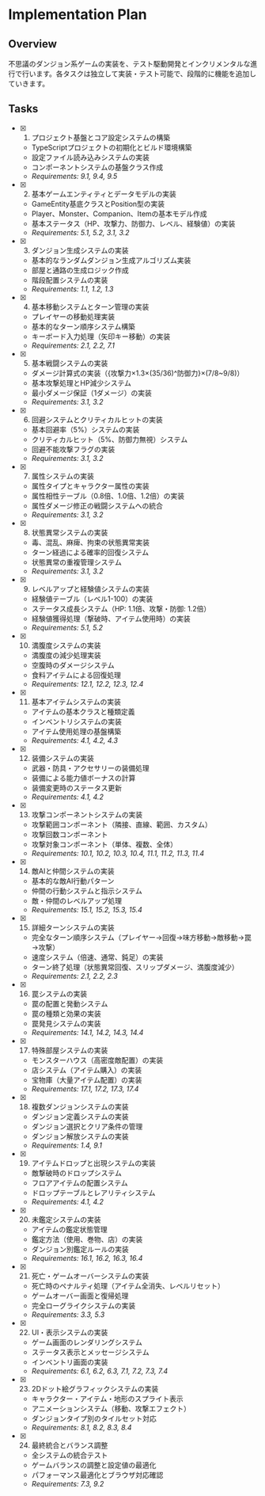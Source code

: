 # Implementation Plan

## Overview

不思議のダンジョン系ゲームの実装を、テスト駆動開発とインクリメンタルな進行で行います。各タスクは独立して実装・テスト可能で、段階的に機能を追加していきます。

## Tasks

- [x] 1. プロジェクト基盤とコア設定システムの構築
  - TypeScriptプロジェクトの初期化とビルド環境構築
  - 設定ファイル読み込みシステムの実装
  - コンポーネントシステムの基盤クラス作成
  - _Requirements: 9.1, 9.4, 9.5_

- [x] 2. 基本ゲームエンティティとデータモデルの実装
  - GameEntity基底クラスとPosition型の実装
  - Player、Monster、Companion、Itemの基本モデル作成
  - 基本ステータス（HP、攻撃力、防御力、レベル、経験値）の実装
  - _Requirements: 5.1, 5.2, 3.1, 3.2_

- [x] 3. ダンジョン生成システムの実装
  - 基本的なランダムダンジョン生成アルゴリズム実装
  - 部屋と通路の生成ロジック作成
  - 階段配置システムの実装
  - _Requirements: 1.1, 1.2, 1.3_

- [x] 4. 基本移動システムとターン管理の実装
  - プレイヤーの移動処理実装
  - 基本的なターン順序システム構築
  - キーボード入力処理（矢印キー移動）の実装
  - _Requirements: 2.1, 2.2, 7.1_

- [x] 5. 基本戦闘システムの実装
  - ダメージ計算式の実装（{攻撃力×1.3×(35/36)^防御力}×(7/8~9/8)）
  - 基本攻撃処理とHP減少システム
  - 最小ダメージ保証（1ダメージ）の実装
  - _Requirements: 3.1, 3.2_

- [x] 6. 回避システムとクリティカルヒットの実装
  - 基本回避率（5%）システムの実装
  - クリティカルヒット（5%、防御力無視）システム
  - 回避不能攻撃フラグの実装
  - _Requirements: 3.1, 3.2_

- [x] 7. 属性システムの実装
  - 属性タイプとキャラクター属性の実装
  - 属性相性テーブル（0.8倍、1.0倍、1.2倍）の実装
  - 属性ダメージ修正の戦闘システムへの統合
  - _Requirements: 3.1, 3.2_

- [x] 8. 状態異常システムの実装
  - 毒、混乱、麻痺、拘束の状態異常実装
  - ターン経過による確率的回復システム
  - 状態異常の重複管理システム
  - _Requirements: 3.1, 3.2_

- [x] 9. レベルアップと経験値システムの実装
  - 経験値テーブル（レベル1-100）の実装
  - ステータス成長システム（HP: 1.1倍、攻撃・防御: 1.2倍）
  - 経験値獲得処理（撃破時、アイテム使用時）の実装
  - _Requirements: 5.1, 5.2_

- [x] 10. 満腹度システムの実装
  - 満腹度の減少処理実装
  - 空腹時のダメージシステム
  - 食料アイテムによる回復処理
  - _Requirements: 12.1, 12.2, 12.3, 12.4_

- [x] 11. 基本アイテムシステムの実装
  - アイテムの基本クラスと種類定義
  - インベントリシステムの実装
  - アイテム使用処理の基盤構築
  - _Requirements: 4.1, 4.2, 4.3_

- [x] 12. 装備システムの実装
  - 武器・防具・アクセサリーの装備処理
  - 装備による能力値ボーナスの計算
  - 装備変更時のステータス更新
  - _Requirements: 4.1, 4.2_

- [x] 13. 攻撃コンポーネントシステムの実装
  - 攻撃範囲コンポーネント（隣接、直線、範囲、カスタム）
  - 攻撃回数コンポーネント
  - 攻撃対象コンポーネント（単体、複数、全体）
  - _Requirements: 10.1, 10.2, 10.3, 10.4, 11.1, 11.2, 11.3, 11.4_

- [x] 14. 敵AIと仲間システムの実装
  - 基本的な敵AI行動パターン
  - 仲間の行動システムと指示システム
  - 敵・仲間のレベルアップ処理
  - _Requirements: 15.1, 15.2, 15.3, 15.4_

- [x] 15. 詳細ターンシステムの実装
  - 完全なターン順序システム（プレイヤー→回復→味方移動→敵移動→罠→攻撃）
  - 速度システム（倍速、通常、鈍足）の実装
  - ターン終了処理（状態異常回復、スリップダメージ、満腹度減少）
  - _Requirements: 2.1, 2.2, 2.3_

- [x] 16. 罠システムの実装
  - 罠の配置と発動システム
  - 罠の種類と効果の実装
  - 罠発見システムの実装
  - _Requirements: 14.1, 14.2, 14.3, 14.4_

- [x] 17. 特殊部屋システムの実装
  - モンスターハウス（高密度敵配置）の実装
  - 店システム（アイテム購入）の実装
  - 宝物庫（大量アイテム配置）の実装
  - _Requirements: 17.1, 17.2, 17.3, 17.4_

- [x] 18. 複数ダンジョンシステムの実装
  - ダンジョン定義システムの実装
  - ダンジョン選択とクリア条件の管理
  - ダンジョン解放システムの実装
  - _Requirements: 1.4, 9.1_

- [x] 19. アイテムドロップと出現システムの実装
  - 敵撃破時のドロップシステム
  - フロアアイテムの配置システム
  - ドロップテーブルとレアリティシステム
  - _Requirements: 4.1, 4.2_

- [x] 20. 未鑑定システムの実装
  - アイテムの鑑定状態管理
  - 鑑定方法（使用、巻物、店）の実装
  - ダンジョン別鑑定ルールの実装
  - _Requirements: 16.1, 16.2, 16.3, 16.4_

- [x] 21. 死亡・ゲームオーバーシステムの実装
  - 死亡時のペナルティ処理（アイテム全消失、レベルリセット）
  - ゲームオーバー画面と復帰処理
  - 完全ローグライクシステムの実装
  - _Requirements: 3.3, 5.3_

- [x] 22. UI・表示システムの実装
  - ゲーム画面のレンダリングシステム
  - ステータス表示とメッセージシステム
  - インベントリ画面の実装
  - _Requirements: 6.1, 6.2, 6.3, 7.1, 7.2, 7.3, 7.4_

- [x] 23. 2Dドット絵グラフィックシステムの実装
  - キャラクター・アイテム・地形のスプライト表示
  - アニメーションシステム（移動、攻撃エフェクト）
  - ダンジョンタイプ別のタイルセット対応
  - _Requirements: 8.1, 8.2, 8.3, 8.4_

- [x] 24. 最終統合とバランス調整
  - 全システムの統合テスト
  - ゲームバランスの調整と設定値の最適化
  - パフォーマンス最適化とブラウザ対応確認
  - _Requirements: 7.3, 9.2_